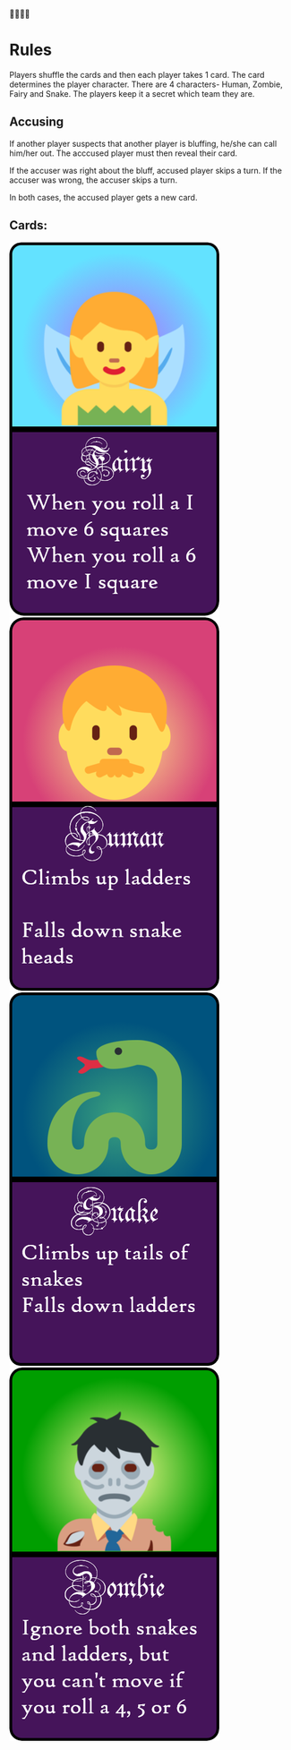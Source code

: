 🧚👨🐍🧟
# Rules
Players shuffle the cards and then each player takes 1 card. The card determines the player character. There are 4 characters- Human, Zombie, Fairy and Snake. The players keep it a secret which team they are.

## Accusing
If another player suspects that another player is bluffing, he/she can call him/her out. The acccused player must then reveal their card.

If the accuser was right about the bluff, accused player skips a turn.
If the accuser was wrong, the accuser skips a turn.

In both cases, the accused player gets a new card.

## Cards:
![f](fairy.png)
![m](man.png)
![s](snek.png)
![z](zombie.png)
